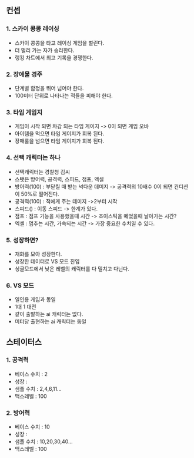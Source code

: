 ## 컨셉
### 1. 스카이 콩콩 레이싱
- 스카이 콩콩을 타고 레이싱 게임을 벌린다. 
- 더 멀리 가는 자가 승리한다. 
- 랭킹 차트에서 최고 기록을 경쟁한다.

### 2. 장애물 경주
- 단계별 함정을 뛰어 넘어야 한다.
- 100미터 단위로 나타나는 적들을 피해야 한다.

### 3. 타임 게임지
- 게임이 시작 되면 차감 되는 타임 게이지 -> 0이 되면 게임 오바
- 아이템을 먹으면 타임 게이지가 회복 된다. 
- 장매룰을 넘으면 타임 게이지가 회복 된다.

### 4. 선택 캐릭터는 하나 
- 선택캐릭터는 경찰청 김씨 
- 스탯은 방어력, 공격력, 스피드, 점프, 엑셀
- 방어력(100) : 부닫칠 때 받는 넉다운 데미지 -> 공격력의 10배수 0이 되면 컨디션이 50%로 떨어진다.
- 공격력(100) : 적에게 주는 데미지 ->2부터 시작  
- 스피드() : 이동 스피드 -> 한계가 있다. 
- 점프 : 점프 기능을 사용했을때 시간 -> 조이스틱을 떼었을때  날아가는 시간?
- 엑셀 : 멈추는 시간, 가속되는 시간 -> 가장 중요한 수치일 수 있다. 

### 5. 성장하면?
- 재화를 모아 성장한다. 
- 성장한 데이터로 VS 모드 진입
- 싱글모드에서 낮은 레벨의 캐릭터를 다 밀치고 다닌다.

### 6. VS 모드
- 일인용 게임과 동일
- 1대 1 대전 
- 같이 출발하는 ai 캐릭터는 없다.
- 미터당 출현하는 ai 캐릭터는 동일

## 스테이터스
### 1. 공격력
- 베이스 수치 : 2
- 성장 : 
- 샘플 수치 : 2,4,6,11... 
- 맥스레벨 : 100

### 2. 방어력
- 베이스 수치 : 10
- 성장 : 
- 샘플 수치 : 10,20,30,40... 
- 맥스레벨 : 100




